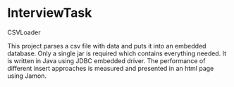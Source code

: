 # InterviewTask
CSVLoader

This project parses a csv file with data and puts it into an embedded database. Only a single jar is required which contains everything needed. It is written in Java using JDBC embedded driver. The performance of different insert approaches is measured and presented in an html page using Jamon. 
